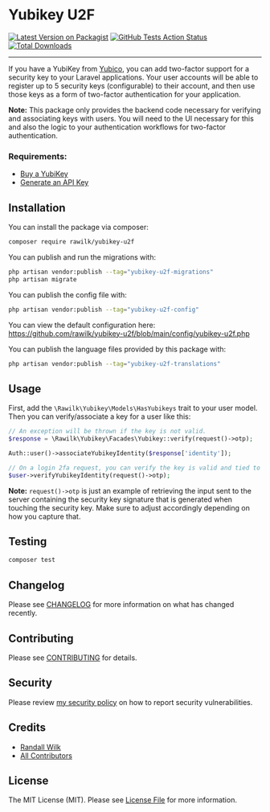 # Yubikey U2F

[![Latest Version on Packagist](https://img.shields.io/packagist/v/rawilk/yubikey-u2f.svg?style=flat-square)](https://packagist.org/packages/rawilk/yubikey-u2f)
[![GitHub Tests Action Status](https://img.shields.io/github/workflow/status/rawilk/yubikey-u2f/run-tests?label=tests)](https://github.com/rawilk/yubikey-u2f/actions?query=workflow%3Arun-tests+branch%3Amain)
[![Total Downloads](https://img.shields.io/packagist/dt/rawilk/yubikey-u2f.svg?style=flat-square)](https://packagist.org/packages/rawilk/yubikey-u2f)

---

If you have a YubiKey from [Yubico](https://yubico.com), you can add two-factor support for a security key to your Laravel applications. Your user accounts
will be able to register up to 5 security keys (configurable) to their account, and then use those keys as a form of two-factor authentication for your application.

**Note:** This package only provides the backend code necessary for verifying and associating keys with users. You will need to the UI necessary for this and also
the logic to your authentication workflows for two-factor authentication.

### Requirements:

- [Buy a YubiKey](https://www.yubico.com/store/)
- [Generate an API Key](https://upgrade.yubico.com/getapikey/)

## Installation

You can install the package via composer:

```bash
composer require rawilk/yubikey-u2f
```

You can publish and run the migrations with:

```bash
php artisan vendor:publish --tag="yubikey-u2f-migrations"
php artisan migrate
```

You can publish the config file with:
```bash
php artisan vendor:publish --tag="yubikey-u2f-config"
```

You can view the default configuration here: https://github.com/rawilk/yubikey-u2f/blob/main/config/yubikey-u2f.php

You can publish the language files provided by this package with:
```bash
php artisan vendor:publish --tag="yubikey-u2f-translations"
```

## Usage

First, add the `\Rawilk\Yubikey\Models\HasYubikeys` trait to your user model. Then you can verify/associate a key for a user like this:

``` php
// An exception will be thrown if the key is not valid.
$response = \Rawilk\Yubikey\Facades\Yubikey::verify(request()->otp);

Auth::user()->associateYubikeyIdentity($response['identity']);

// On a login 2fa request, you can verify the key is valid and tied to the user like this:
$user->verifyYubikeyIdentity(request()->otp);
```

**Note:** `request()->otp` is just an example of retrieving the input sent to the server containing the security key signature that is generated
when touching the security key. Make sure to adjust accordingly depending on how you capture that.

## Testing

``` bash
composer test
```

## Changelog

Please see [CHANGELOG](CHANGELOG.md) for more information on what has changed recently.

## Contributing

Please see [CONTRIBUTING](.github/CONTRIBUTING.md) for details.

## Security

Please review [my security policy](.github/SECURITY.md) on how to report security vulnerabilities.

## Credits

- [Randall Wilk](https://github.com/rawilk)
- [All Contributors](../../contributors)

## License

The MIT License (MIT). Please see [License File](LICENSE.md) for more information.
